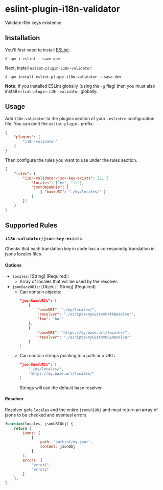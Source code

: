 # eslint-plugin-i18n-validator

Validate i18n keys existence

## Installation

You'll first need to install [ESLint](http://eslint.org):

```
$ npm i eslint --save-dev
```

Next, install `eslint-plugin-i18n-validator`:

```
$ npm install eslint-plugin-i18n-validator --save-dev
```

**Note:** If you installed ESLint globally (using the `-g` flag) then you must also install `eslint-plugin-i18n-validator` globally.

## Usage

Add `i18n-validator` to the plugins section of your `.eslintrc` configuration file. You can omit the `eslint-plugin-` prefix:

```json
{
    "plugins": [
        "i18n-validator"
    ]
}
```


Then configure the rules you want to use under the rules section.

```json
{
    "rules": {
        "i18n-validator/json-key-exists": [2, {
            "locales": ["en", "it"],
            "jsonBaseURIs": [
                { "baseURI": "./my/locales/" }
            ]
        }]
    }
}
```

## Supported Rules

### `i18n-validator/json-key-exists`
Checks that each translation key in code has a correspondig translation in jsons locales files.

#### Options

* `locales`: [String] (Required):
    * Array of locales that will be used by the resolver.
* `jsonBaseURIs`: [Object | String] (Required)
    * Can contain objects:
        ```json
        "jsonBaseURIs": [
            {
                "baseURI": "./my/locales/",
                "resolver": "./scripts/myCustomPathResolver",
                "foo": "bar" 
            },
            {
                "baseURI": "https://my.base.url/locales/",
                "resolver": "./scripts/myCustomURLResolver" 
            }
        ]
        ```
    * Can contain strings pointing to a path or a URL:
        ```json
        "jsonBaseURIs": [
            "./my/locales/",
            "https://my.base.url/locales/"
        ]
        ```
        Strings will use the default base resolver

#### Resolver

Resolver gets `locales` and the entire `jsonURIObj` and must return an array of jsons to be checked and eventual errors.

```js
function(locales, jsonURIObj) {
    return {
        jsons: [
            {
                path: "path/of/my.json",
                content: jsonObj
            }
        ],
        errors: [
            "error1",
            "error2"
        ]
    };
}
```

